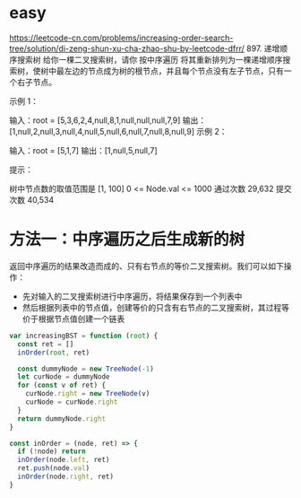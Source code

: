 # easy

https://leetcode-cn.com/problems/increasing-order-search-tree/solution/di-zeng-shun-xu-cha-zhao-shu-by-leetcode-dfrr/ 897. 递增顺序搜索树
给你一棵二叉搜索树，请你 按中序遍历 将其重新排列为一棵递增顺序搜索树，使树中最左边的节点成为树的根节点，并且每个节点没有左子节点，只有一个右子节点。

示例 1：

输入：root = [5,3,6,2,4,null,8,1,null,null,null,7,9]
输出：[1,null,2,null,3,null,4,null,5,null,6,null,7,null,8,null,9]
示例 2：

输入：root = [5,1,7]
输出：[1,null,5,null,7]

提示：

树中节点数的取值范围是 [1, 100]
0 <= Node.val <= 1000
通过次数 29,632 提交次数 40,534

# 方法一：中序遍历之后生成新的树

返回中序遍历的结果改造而成的、只有右节点的等价二叉搜索树。我们可以如下操作：

- 先对输入的二叉搜索树进行中序遍历，将结果保存到一个列表中
- 然后根据列表中的节点值，创建等价的只含有右节点的二叉搜索树，其过程等价于根据节点值创建一个链表

```js
var increasingBST = function (root) {
  const ret = []
  inOrder(root, ret)

  const dummyNode = new TreeNode(-1)
  let curNode = dummyNode
  for (const v of ret) {
    curNode.right = new TreeNode(v)
    curNode = curNode.right
  }
  return dummyNode.right
}

const inOrder = (node, ret) => {
  if (!node) return
  inOrder(node.left, ret)
  ret.push(node.val)
  inOrder(node.right, ret)
}
```
